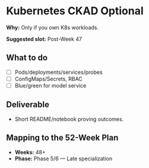 # Kubernetes CKAD Optional

**Why:** Only if you own K8s workloads.

**Suggested slot:** Post-Week 47

## What to do
- [ ] Pods/deployments/services/probes
- [ ] ConfigMaps/Secrets, RBAC
- [ ] Blue/green for model service

## Deliverable
- Short README/notebook proving outcomes.

## Mapping to the 52-Week Plan
- **Weeks:** 48+  
- **Phase:** Phase 5/6 — Late specialization
